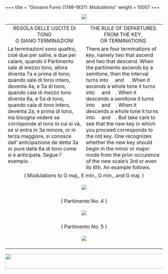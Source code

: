 +++
title = "Giovanni Furno (1748–1837): Modulations"
weight = 10007
+++

<body>
<p align="center"><img src="../PrevIndexNextTop.jpg" border="0" usemap="#Map"></p>
<map name="Map">
  <area shape="rect" coords="28,0,122,22" href="regoleP5.htm">
  <area shape="rect" coords="437,0,532,22" href="index.htm">
  <area shape="rect" coords="830,0,920,22" href="regoleP7.htm">
</map>
<table width="850" align="center" cellpadding="5" cellspacing="5">
  <colgroup>
  <col width="425">
  <col width="425">
  </colgroup>
  <tbody><tr>
    <td valign="top" align="center">REGOLA DELLE USCITE DI TONO<br>
      O SIANO TERMINAZIONI</td>
    <td valign="top" align="center">THE RULE OF DEPARTURES FROM THE KEY,<br>
      OR TERMINATIONS</td>
  </tr><tr>
    <td valign="top">La terminazioni sono quattro, cioè due per salire, e due per calare, quando il Partimento sale di mezzo tono, allora diventa 7a e prima di tono; quando sale di tono intero, deventa 4a, e 5a di tono, quando cala di mezzo tono diventa 6a, e 5a di tono, quando cala di tono intero, deventa 2a, e prima di tono, ma bisogna vedere se corrisponde al tono in cui si và, se si entra in 3a minore, or in terza maggiore, si conosce dall’ anticipazione de detta 3a or pure dalla 6a di tono come si è anticipata. Segue l’ esempio.</td>
    <td valign="top">There are four terminations of key, namely two that ascend and two that descend. When the partimento ascends by a semitone, then the interval turns into <span class="style3"><img src="images/BassSeven.gif" width="13" height="13"></span> and <span class="style3"><img src="images/BassOne.gif" width="13" height="13"></span>. When it ascends a whole tone it turns into <span class="style3"><img src="images/BassFour.gif" width="13" height="13"></span> and <span class="style3"><img src="images/BassFive.gif" width="13" height="13"></span>. When it descends a semitone it turns into <span class="style3"><img src="images/BassSix.gif" width="13" height="13"></span> and <span class="style3"><img src="images/BassFive.gif" width="13" height="13"></span>. When it descends a whole tone it turns into <span class="style3"><img src="images/BassTwo.gif" width="13" height="13"></span> and <span class="style3"><img src="images/BassOne.gif" width="13" height="13"></span>. But take care to see that the new key in which you proceed corresponds to the old key. One recognizes whether the new key should begin in the minor or major mode from the prior occurence of the new scale’s 3rd or even its 6th. An example follows.</td>
  </tr><tr>
    <td colspan="2" align="center">( Modulations to G maj., E min., G min., and G maj. )<br>
      <br>
      <img src="images/Terminazione.jpg"><br>
      <br></td>
  </tr><tr>
    <td colspan="2" align="center">( Partimento No. 4 )<br>
      <br>
      <img src="images/PartiP9.jpg"><br>
      <br></td>
  </tr><tr>
    <td colspan="2" align="center">( Partimento No. 5 )<br>
      <br>
      <img src="images/PartiP10one.jpg"><br>
      <br></td>
</tr></tbody></table>
<p align="center"><img src="../PrevIndexNextBot.jpg" width="962" height="48" border="0" usemap="#Map3"></p>
<map name="Map3">
  <area shape="rect" coords="29,25,123,47" href="regoleP5.htm">
  <area shape="rect" coords="435,25,530,47" href="index.htm">
  <area shape="rect" coords="831,25,921,47" href="regoleP7.htm">
</map>


</body>
